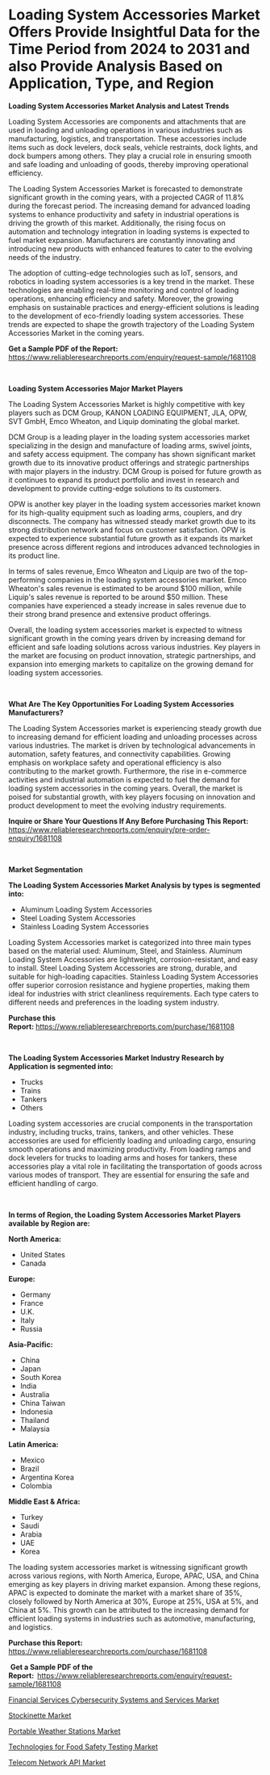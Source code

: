 <p><h1>Loading System Accessories Market Offers Provide Insightful Data for the Time Period from 2024 to 2031 and also Provide Analysis Based on Application, Type, and Region</h1></p><p><strong>Loading System Accessories Market Analysis and Latest Trends</strong></p>
<p><p>Loading System Accessories are components and attachments that are used in loading and unloading operations in various industries such as manufacturing, logistics, and transportation. These accessories include items such as dock levelers, dock seals, vehicle restraints, dock lights, and dock bumpers among others. They play a crucial role in ensuring smooth and safe loading and unloading of goods, thereby improving operational efficiency.</p><p>The Loading System Accessories Market is forecasted to demonstrate significant growth in the coming years, with a projected CAGR of 11.8% during the forecast period. The increasing demand for advanced loading systems to enhance productivity and safety in industrial operations is driving the growth of this market. Additionally, the rising focus on automation and technology integration in loading systems is expected to fuel market expansion. Manufacturers are constantly innovating and introducing new products with enhanced features to cater to the evolving needs of the industry.</p><p>The adoption of cutting-edge technologies such as IoT, sensors, and robotics in loading system accessories is a key trend in the market. These technologies are enabling real-time monitoring and control of loading operations, enhancing efficiency and safety. Moreover, the growing emphasis on sustainable practices and energy-efficient solutions is leading to the development of eco-friendly loading system accessories. These trends are expected to shape the growth trajectory of the Loading System Accessories Market in the coming years.</p></p>
<p><strong>Get a Sample PDF of the Report:&nbsp;</strong> <a href="https://www.reliableresearchreports.com/enquiry/request-sample/1681108">https://www.reliableresearchreports.com/enquiry/request-sample/1681108</a></p>
<p>&nbsp;</p>
<p><strong>Loading System Accessories Major Market Players</strong></p>
<p><p>The Loading System Accessories Market is highly competitive with key players such as DCM Group, KANON LOADING EQUIPMENT, JLA, OPW, SVT GmbH, Emco Wheaton, and Liquip dominating the global market.</p><p>DCM Group is a leading player in the loading system accessories market specializing in the design and manufacture of loading arms, swivel joints, and safety access equipment. The company has shown significant market growth due to its innovative product offerings and strategic partnerships with major players in the industry. DCM Group is poised for future growth as it continues to expand its product portfolio and invest in research and development to provide cutting-edge solutions to its customers.</p><p>OPW is another key player in the loading system accessories market known for its high-quality equipment such as loading arms, couplers, and dry disconnects. The company has witnessed steady market growth due to its strong distribution network and focus on customer satisfaction. OPW is expected to experience substantial future growth as it expands its market presence across different regions and introduces advanced technologies in its product line.</p><p>In terms of sales revenue, Emco Wheaton and Liquip are two of the top-performing companies in the loading system accessories market. Emco Wheaton's sales revenue is estimated to be around $100 million, while Liquip's sales revenue is reported to be around $50 million. These companies have experienced a steady increase in sales revenue due to their strong brand presence and extensive product offerings.</p><p>Overall, the loading system accessories market is expected to witness significant growth in the coming years driven by increasing demand for efficient and safe loading solutions across various industries. Key players in the market are focusing on product innovation, strategic partnerships, and expansion into emerging markets to capitalize on the growing demand for loading system accessories.</p></p>
<p>&nbsp;</p>
<p><strong>What Are The Key Opportunities For Loading System Accessories Manufacturers?</strong></p>
<p><p>The Loading System Accessories market is experiencing steady growth due to increasing demand for efficient loading and unloading processes across various industries. The market is driven by technological advancements in automation, safety features, and connectivity capabilities. Growing emphasis on workplace safety and operational efficiency is also contributing to the market growth. Furthermore, the rise in e-commerce activities and industrial automation is expected to fuel the demand for loading system accessories in the coming years. Overall, the market is poised for substantial growth, with key players focusing on innovation and product development to meet the evolving industry requirements.</p></p>
<p><strong>Inquire or Share Your Questions If Any Before Purchasing This Report:</strong> <a href="https://www.reliableresearchreports.com/enquiry/pre-order-enquiry/1681108">https://www.reliableresearchreports.com/enquiry/pre-order-enquiry/1681108</a></p>
<p>&nbsp;</p>
<p><strong>Market Segmentation</strong></p>
<p><strong>The Loading System Accessories Market Analysis by types is segmented into:</strong></p>
<p><ul><li>Aluminum Loading System Accessories</li><li>Steel Loading System Accessories</li><li>Stainless Loading System Accessories</li></ul></p>
<p><p>Loading System Accessories market is categorized into three main types based on the material used: Aluminum, Steel, and Stainless. Aluminum Loading System Accessories are lightweight, corrosion-resistant, and easy to install. Steel Loading System Accessories are strong, durable, and suitable for high-loading capacities. Stainless Loading System Accessories offer superior corrosion resistance and hygiene properties, making them ideal for industries with strict cleanliness requirements. Each type caters to different needs and preferences in the loading system industry.</p></p>
<p><strong>Purchase this Report:&nbsp;</strong><a href="https://www.reliableresearchreports.com/purchase/1681108">https://www.reliableresearchreports.com/purchase/1681108</a></p>
<p>&nbsp;</p>
<p><strong>The Loading System Accessories Market Industry Research by Application is segmented into:</strong></p>
<p><ul><li>Trucks</li><li>Trains</li><li>Tankers</li><li>Others</li></ul></p>
<p><p>Loading system accessories are crucial components in the transportation industry, including trucks, trains, tankers, and other vehicles. These accessories are used for efficiently loading and unloading cargo, ensuring smooth operations and maximizing productivity. From loading ramps and dock levelers for trucks to loading arms and hoses for tankers, these accessories play a vital role in facilitating the transportation of goods across various modes of transport. They are essential for ensuring the safe and efficient handling of cargo.</p></p>
<p>&nbsp;</p>
<p><strong>In terms of Region, the Loading System Accessories Market Players available by Region are:</strong></p>
<p>
    <p> <strong> North America: </strong>
        <ul>
            <li>United States</li>
            <li>Canada</li>
        </ul>
        </p> 
    <p> <strong> Europe: </strong>
        <ul>
            <li>Germany</li>
            <li>France</li>
            <li>U.K.</li>
            <li>Italy</li>
            <li>Russia</li>
        </ul>
        </p> 
    <p> <strong> Asia-Pacific: </strong>
        <ul>
            <li>China</li>
            <li>Japan</li>
            <li>South Korea</li>
            <li>India</li>
            <li>Australia</li>
            <li>China Taiwan</li>
            <li>Indonesia</li>
            <li>Thailand</li>
            <li>Malaysia</li>
        </ul>
        </p> 
    <p> <strong> Latin America: </strong>
        <ul>
            <li>Mexico</li>
            <li>Brazil</li>
            <li>Argentina Korea</li>
            <li>Colombia</li>
        </ul>
        </p> 
    <p> <strong> Middle East & Africa: </strong>
        <ul>
            <li>Turkey</li>
            <li>Saudi</li>
            <li>Arabia</li>
            <li>UAE</li>
            <li>Korea</li>
        </ul>
    </p>
    </p>
<p><p>The loading system accessories market is witnessing significant growth across various regions, with North America, Europe, APAC, USA, and China emerging as key players in driving market expansion. Among these regions, APAC is expected to dominate the market with a market share of 35%, closely followed by North America at 30%, Europe at 25%, USA at 5%, and China at 5%. This growth can be attributed to the increasing demand for efficient loading systems in industries such as automotive, manufacturing, and logistics.</p></p>
<p><strong>Purchase this Report: </strong><a href="https://www.reliableresearchreports.com/purchase/1681108">https://www.reliableresearchreports.com/purchase/1681108</a></p>
<p>&nbsp;<strong>Get a Sample PDF of the Report:&nbsp;&nbsp;</strong><a href="https://www.reliableresearchreports.com/enquiry/request-sample/1681108">https://www.reliableresearchreports.com/enquiry/request-sample/1681108</a></p>
<p><strong></strong></p>
<p><p><a href="https://medium.com/@thomasking867/financial-services-cybersecurity-systems-and-services-market-trends-and-market-analysis-forecasted-e592c42ec1e4">Financial Services Cybersecurity Systems and Services Market</a></p><p><a href="https://github.com/bentleemidoriestelle7o/Market-Research-Report-List-1/blob/main/stockinette-market.md">Stockinette Market</a></p><p><a href="https://github.com/guneycigdem35/Market-Research-Report-List-2/blob/main/portable-weather-stations-market.md">Portable Weather Stations Market</a></p><p><a href="https://medium.com/@thomasking867/technologies-for-food-safety-testing-market-exploring-market-share-market-trends-and-future-bb133f346117">Technologies for Food Safety Testing Market</a></p><p><a href="https://medium.com/@thomasking867/telecom-network-api-market-size-reveals-the-best-marketing-channels-in-global-industry-f4091ebe2877">Telecom Network API Market</a></p></p>
